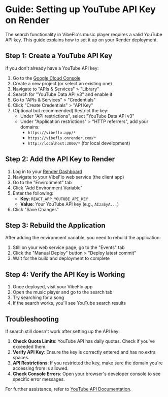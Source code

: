 # Guide: Setting up YouTube API Key on Render

The search functionality in VibeFlo's music player requires a valid YouTube API key. This guide explains how to set it up on your Render deployment.

## Step 1: Create a YouTube API Key

If you don't already have a YouTube API key:

1. Go to the [Google Cloud Console](https://console.cloud.google.com/)
2. Create a new project (or select an existing one)
3. Navigate to "APIs & Services" > "Library"
4. Search for "YouTube Data API v3" and enable it
5. Go to "APIs & Services" > "Credentials"
6. Click "Create Credentials" > "API Key"
7. (Optional but recommended) Restrict the key:
   - Under "API restrictions", select "YouTube Data API v3"
   - Under "Application restrictions" > "HTTP referrers", add your domains:
     - `https://vibeflo.app/*`
     - `https://vibeflo.onrender.com/*`
     - `http://localhost:3000/*` (for local development)

## Step 2: Add the API Key to Render

1. Log in to your [Render Dashboard](https://dashboard.render.com/)
2. Navigate to your VibeFlo web service (the client app)
3. Go to the "Environment" tab
4. Click "Add Environment Variable"
5. Enter the following:
   - **Key**: `REACT_APP_YOUTUBE_API_KEY`
   - **Value**: Your YouTube API key (e.g., `AIzaSyA...`)
6. Click "Save Changes"

## Step 3: Rebuild the Application

After adding the environment variable, you need to rebuild the application:

1. Still on your web service page, go to the "Events" tab
2. Click the "Manual Deploy" button > "Deploy latest commit"
3. Wait for the build and deployment to complete

## Step 4: Verify the API Key is Working

1. Once deployed, visit your VibeFlo app
2. Open the music player and go to the search tab
3. Try searching for a song
4. If the search works, you'll see YouTube search results

## Troubleshooting

If search still doesn't work after setting up the API key:

1. **Check Quota Limits**: YouTube API has daily quotas. Check if you've exceeded them.
2. **Verify API Key**: Ensure the key is correctly entered and has no extra spaces.
3. **API Restrictions**: If you restricted the key, make sure the domain you're accessing from is allowed.
4. **Check Console Errors**: Open your browser's developer console to see specific error messages.

For further assistance, refer to [YouTube API Documentation](https://developers.google.com/youtube/v3/getting-started). 